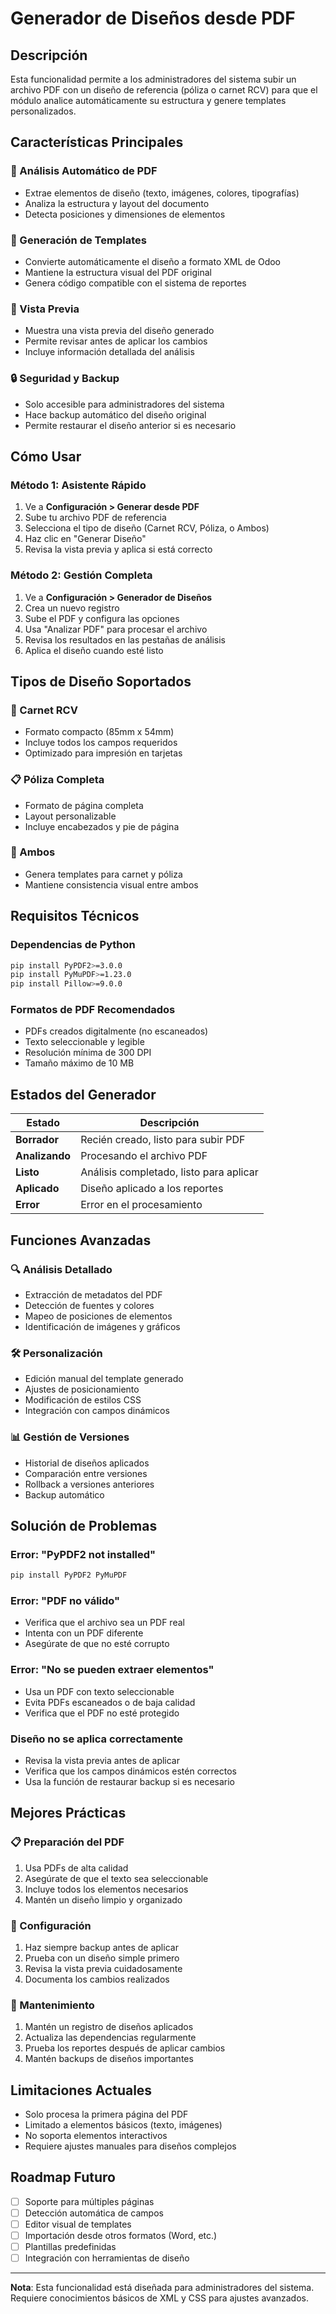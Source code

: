 # Generador de Diseños desde PDF

## Descripción
Esta funcionalidad permite a los administradores del sistema subir un archivo PDF con un diseño de referencia (póliza o carnet RCV) para que el módulo analice automáticamente su estructura y genere templates personalizados.

## Características Principales

### 🎨 Análisis Automático de PDF
- Extrae elementos de diseño (texto, imágenes, colores, tipografías)
- Analiza la estructura y layout del documento
- Detecta posiciones y dimensiones de elementos

### 🔧 Generación de Templates
- Convierte automáticamente el diseño a formato XML de Odoo
- Mantiene la estructura visual del PDF original
- Genera código compatible con el sistema de reportes

### 👀 Vista Previa
- Muestra una vista previa del diseño generado
- Permite revisar antes de aplicar los cambios
- Incluye información detallada del análisis

### 🔒 Seguridad y Backup
- Solo accesible para administradores del sistema
- Hace backup automático del diseño original
- Permite restaurar el diseño anterior si es necesario

## Cómo Usar

### Método 1: Asistente Rápido
1. Ve a **Configuración > Generar desde PDF**
2. Sube tu archivo PDF de referencia
3. Selecciona el tipo de diseño (Carnet RCV, Póliza, o Ambos)
4. Haz clic en "Generar Diseño"
5. Revisa la vista previa y aplica si está correcto

### Método 2: Gestión Completa
1. Ve a **Configuración > Generador de Diseños**
2. Crea un nuevo registro
3. Sube el PDF y configura las opciones
4. Usa "Analizar PDF" para procesar el archivo
5. Revisa los resultados en las pestañas de análisis
6. Aplica el diseño cuando esté listo

## Tipos de Diseño Soportados

### 📄 Carnet RCV
- Formato compacto (85mm x 54mm)
- Incluye todos los campos requeridos
- Optimizado para impresión en tarjetas

### 📋 Póliza Completa
- Formato de página completa
- Layout personalizable
- Incluye encabezados y pie de página

### 🔄 Ambos
- Genera templates para carnet y póliza
- Mantiene consistencia visual entre ambos

## Requisitos Técnicos

### Dependencias de Python
```bash
pip install PyPDF2>=3.0.0
pip install PyMuPDF>=1.23.0
pip install Pillow>=9.0.0
```

### Formatos de PDF Recomendados
- PDFs creados digitalmente (no escaneados)
- Texto seleccionable y legible
- Resolución mínima de 300 DPI
- Tamaño máximo de 10 MB

## Estados del Generador

| Estado | Descripción |
|--------|-------------|
| **Borrador** | Recién creado, listo para subir PDF |
| **Analizando** | Procesando el archivo PDF |
| **Listo** | Análisis completado, listo para aplicar |
| **Aplicado** | Diseño aplicado a los reportes |
| **Error** | Error en el procesamiento |

## Funciones Avanzadas

### 🔍 Análisis Detallado
- Extracción de metadatos del PDF
- Detección de fuentes y colores
- Mapeo de posiciones de elementos
- Identificación de imágenes y gráficos

### 🛠️ Personalización
- Edición manual del template generado
- Ajustes de posicionamiento
- Modificación de estilos CSS
- Integración con campos dinámicos

### 📊 Gestión de Versiones
- Historial de diseños aplicados
- Comparación entre versiones
- Rollback a versiones anteriores
- Backup automático

## Solución de Problemas

### Error: "PyPDF2 not installed"
```bash
pip install PyPDF2 PyMuPDF
```

### Error: "PDF no válido"
- Verifica que el archivo sea un PDF real
- Intenta con un PDF diferente
- Asegúrate de que no esté corrupto

### Error: "No se pueden extraer elementos"
- Usa un PDF con texto seleccionable
- Evita PDFs escaneados o de baja calidad
- Verifica que el PDF no esté protegido

### Diseño no se aplica correctamente
- Revisa la vista previa antes de aplicar
- Verifica que los campos dinámicos estén correctos
- Usa la función de restaurar backup si es necesario

## Mejores Prácticas

### 📋 Preparación del PDF
1. Usa PDFs de alta calidad
2. Asegúrate de que el texto sea seleccionable
3. Incluye todos los elementos necesarios
4. Mantén un diseño limpio y organizado

### 🎯 Configuración
1. Haz siempre backup antes de aplicar
2. Prueba con un diseño simple primero
3. Revisa la vista previa cuidadosamente
4. Documenta los cambios realizados

### 🔧 Mantenimiento
1. Mantén un registro de diseños aplicados
2. Actualiza las dependencias regularmente
3. Prueba los reportes después de aplicar cambios
4. Mantén backups de diseños importantes

## Limitaciones Actuales

- Solo procesa la primera página del PDF
- Limitado a elementos básicos (texto, imágenes)
- No soporta elementos interactivos
- Requiere ajustes manuales para diseños complejos

## Roadmap Futuro

- [ ] Soporte para múltiples páginas
- [ ] Detección automática de campos
- [ ] Editor visual de templates
- [ ] Importación desde otros formatos (Word, etc.)
- [ ] Plantillas predefinidas
- [ ] Integración con herramientas de diseño

---

**Nota**: Esta funcionalidad está diseñada para administradores del sistema. Requiere conocimientos básicos de XML y CSS para ajustes avanzados.